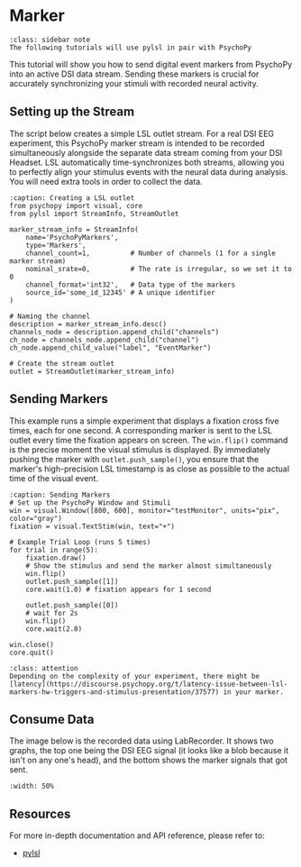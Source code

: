 # Marker

```{admonition} LSL
:class: sidebar note
The following tutorials will use pylsl in pair with PsychoPy
```

This tutorial will show you how to send digital event markers from PsychoPy into an active DSI data stream. Sending these markers is crucial for accurately synchronizing your stimuli with recorded neural activity.

## Setting up the Stream

The script below creates a simple LSL outlet stream. For a real DSI EEG experiment, this PsychoPy marker stream is intended to be recorded simultaneously alongside the separate data stream coming from your DSI Headset. LSL automatically time-synchronizes both streams, allowing you to perfectly align your stimulus events with the neural data during analysis. You will need extra tools in order to collect the data.

```{code-block} python
:caption: Creating a LSL outlet
from psychopy import visual, core
from pylsl import StreamInfo, StreamOutlet

marker_stream_info = StreamInfo(
    name='PsychoPyMarkers',
    type='Markers',
    channel_count=1,          # Number of channels (1 for a single marker stream)
    nominal_srate=0,          # The rate is irregular, so we set it to 0
    channel_format='int32',   # Data type of the markers
    source_id='some_id_12345' # A unique identifier
)

# Naming the channel
description = marker_stream_info.desc()
channels_node = description.append_child("channels")
ch_node = channels_node.append_child("channel")
ch_node.append_child_value("label", "EventMarker")

# Create the stream outlet
outlet = StreamOutlet(marker_stream_info)
```

## Sending Markers

This example runs a simple experiment that displays a fixation cross five times, each for one second. A corresponding marker is sent to the LSL outlet every time the fixation appears on screen. The ```win.flip()``` command is the precise moment the visual stimulus is displayed. By immediately pushing the marker with ```outlet.push_sample()```, you ensure that the marker's high-precision LSL timestamp is as close as possible to the actual time of the visual event.

```{code-block} python
:caption: Sending Markers
# Set up the PsychoPy Window and Stimuli
win = visual.Window([800, 600], monitor="testMonitor", units="pix", color="gray")
fixation = visual.TextStim(win, text="+")

# Example Trial Loop (runs 5 times) 
for trial in range(5):
    fixation.draw()
    # Show the stimulus and send the marker almost simultaneously
    win.flip()
    outlet.push_sample([1]) 
    core.wait(1.0) # fixation appears for 1 second

    outlet.push_sample([0]) 
    # wait for 2s
    win.flip()
    core.wait(2.0) 

win.close()
core.quit()
```

```{admonition} Latency
:class: attention
Depending on the complexity of your experiment, there might be [latency](https://discourse.psychopy.org/t/latency-issue-between-lsl-markers-hw-triggers-and-stimulus-presentation/37577) in your marker. 
```

## Consume Data

The image below is the recorded data using LabRecorder. It shows two graphs, the top one being the DSI EEG signal (it looks like a blob because it isn't on any one's head), and the bottom shows the marker signals that got sent.

```{image} ../../_static/psychopy-graph.png
:width: 50%
```

## Resources

For more in-depth documentation and API reference, please refer to:

* [pylsl](https://github.com/labstreaminglayer/pylsl)

